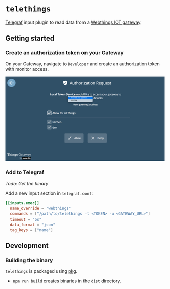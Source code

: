# `telethings`

[Telegraf](https://github.com/influxdata/telegraf) input plugin to read data from a [Webthings IOT gateway](https://iot.mozilla.org/gateway).

## Getting started

### Create an authorization token on your Gateway

On your Gateway, navigate to `Developer` and create an authorization token with monitor access.

![](.media/token.png)

### Add to Telegraf

_Todo: Get the binary_

Add a new input section in `telegraf.conf`:

```toml
[[inputs.exec]]
  name_override = "webthings"
  commands = ["/path/to/telethings -t <TOKEN> -u <GATEWAY_URL>"]
  timeout = "5s"
  data_format = "json"
  tag_keys = ["name"]
```

## Development

### Building the binary

`telethings` is packaged using [pkg](npm.im/pkg).

- `npm run build` creates binaries in the `dist` directory.
